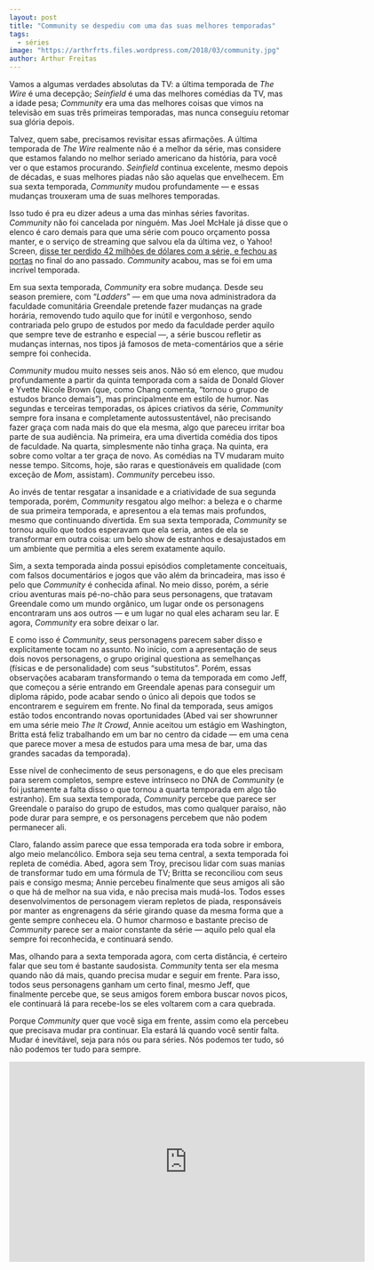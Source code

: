 ```yaml
---
layout: post
title: "Community se despediu com uma das suas melhores temporadas"
tags:
  - séries
image: "https://arthrfrts.files.wordpress.com/2018/03/community.jpg"
author: Arthur Freitas
---
```


Vamos a algumas verdades absolutas da TV: a última temporada de _The Wire_ é uma decepção; _Seinfield_ é uma das melhores comédias da TV, mas a idade pesa; _Community_ era uma das melhores coisas que vimos na televisão em suas três primeiras temporadas, mas nunca conseguiu retomar sua glória depois.

Talvez, quem sabe, precisamos revisitar essas afirmações. A última temporada de _The Wire_ realmente não é a melhor da série, mas considere que estamos falando no melhor seriado americano da história, para você ver o que estamos procurando. _Seinfield_ continua excelente, mesmo depois de décadas, e suas melhores piadas não são aquelas que envelhecem. Em sua sexta temporada, _Community_ mudou profundamente — e essas mudanças trouxeram uma de suas melhores temporadas.

Isso tudo é pra eu dizer adeus a uma das minhas séries favoritas. _Community_ não foi cancelada por ninguém. Mas Joel McHale já disse que o elenco é caro demais para que uma série com pouco orçamento possa manter, e o serviço de streaming que salvou ela da última vez, o Yahoo! Screen, [disse ter perdido 42 milhões de dólares com a série, e fechou as portas](http://www.avclub.com/article/yahoo-screen-dead-and-its-probably-communitys-faul-230239) no final do ano passado. _Community_ acabou, mas se foi em uma incrível temporada.

Em sua sexta temporada, _Community_ era sobre mudança. Desde seu season premiere, com “_Ladders_” — em que uma nova administradora da faculdade comunitária Greendale pretende fazer mudanças na grade horária, removendo tudo aquilo que for inútil e vergonhoso, sendo contrariada pelo grupo de estudos por medo da faculdade perder aquilo que sempre teve de estranho e especial —, a série buscou refletir as mudanças internas, nos tipos já famosos de meta-comentários que a série sempre foi conhecida.

_Community_ mudou muito nesses seis anos. Não só em elenco, que mudou profundamente a partir da quinta temporada com a saída de Donald Glover e Yvette Nicole Brown (que, como Chang comenta, “tornou o grupo de estudos branco demais”), mas principalmente em estilo de humor. Nas segundas e terceiras temporadas, os ápices criativos da série, _Community_ sempre fora insana e completamente autossustentável, não precisando fazer graça com nada mais do que ela mesma, algo que pareceu irritar boa parte de sua audiência. Na primeira, era uma divertida comédia dos tipos de faculdade. Na quarta, simplesmente não tinha graça. Na quinta, era sobre como voltar a ter graça de novo. As comédias na TV mudaram muito nesse tempo. Sitcoms, hoje, são raras e questionáveis em qualidade (com exceção de _Mom_, assistam). _Community_ percebeu isso.

Ao invés de tentar resgatar a insanidade e a criatividade de sua segunda temporada, porém, _Community_ resgatou algo melhor: a beleza e o charme de sua primeira temporada, e apresentou a ela temas mais profundos, mesmo que continuando divertida. Em sua sexta temporada, _Community_ se tornou aquilo que todos esperavam que ela seria, antes de ela se transformar em outra coisa: um belo show de estranhos e desajustados em um ambiente que permitia a eles serem exatamente aquilo.

Sim, a sexta temporada ainda possui episódios completamente conceituais, com falsos documentários e jogos que vão além da brincadeira, mas isso é pelo que _Community_ é conhecida afinal. No meio disso, porém, a série criou aventuras mais pé-no-chão para seus personagens, que tratavam Greendale como um mundo orgânico, um lugar onde os personagens encontraram uns aos outros — e um lugar no qual eles acharam seu lar. E agora, _Community_ era sobre deixar o lar.

E como isso é _Community_, seus personagens parecem saber disso e explicitamente tocam no assunto. No início, com a apresentação de seus dois novos personagens, o grupo original questiona as semelhanças (físicas e de personalidade) com seus “substitutos”. Porém, essas observações acabaram transformando o tema da temporada em como Jeff, que começou a série entrando em Greendale apenas para conseguir um diploma rápido, pode acabar sendo o único ali depois que todos se encontrarem e seguirem em frente. No final da temporada, seus amigos estão todos encontrando novas oportunidades (Abed vai ser showrunner em uma série meio _The It Crowd_, Annie aceitou um estágio em Washington, Britta está feliz trabalhando em um bar no centro da cidade — em uma cena que parece mover a mesa de estudos para uma mesa de bar, uma das grandes sacadas da temporada).

Esse nível de conhecimento de seus personagens, e do que eles precisam para serem completos, sempre esteve intrínseco no DNA de _Community_ (e foi justamente a falta disso o que tornou a quarta temporada em algo tão estranho). Em sua sexta temporada, _Community_ percebe que parece ser Greendale o paraíso do grupo de estudos, mas como qualquer paraíso, não pode durar para sempre, e os personagens percebem que não podem permanecer ali.

Claro, falando assim parece que essa temporada era toda sobre ir embora, algo meio melancólico. Embora seja seu tema central, a sexta temporada foi repleta de comédia. Abed, agora sem Troy, precisou lidar com suas manias de transformar tudo em uma fórmula de TV; Britta se reconciliou com seus pais e consigo mesma; Annie percebeu finalmente que seus amigos ali são o que há de melhor na sua vida, e não precisa mais mudá-los. Todos esses desenvolvimentos de personagem vieram repletos de piada, responsáveis por manter as engrenagens da série girando quase da mesma forma que a gente sempre conheceu ela. O humor charmoso e bastante preciso de _Community_ parece ser a maior constante da série — aquilo pelo qual ela sempre foi reconhecida, e continuará sendo.

Mas, olhando para a sexta temporada agora, com certa distância, é certeiro falar que seu tom é bastante saudosista. _Community_ tenta ser ela mesma quando não dá mais, quando precisa mudar e seguir em frente. Para isso, todos seus personagens ganham um certo final, mesmo Jeff, que finalmente percebe que, se seus amigos forem embora buscar novos picos, ele continuará lá para recebe-los se eles voltarem com a cara quebrada.

Porque _Community_ quer que você siga em frente, assim como ela percebeu que precisava mudar pra continuar. Ela estará lá quando você sentir falta. Mudar é inevitável, seja para nós ou para séries. Nós podemos ter tudo, só não podemos ter tudo para sempre.

<iframe width="640" height="360" src="https://www.youtube.com/embed/STYxQ7s0lZg" frameborder="0" allow="autoplay; encrypted-media" allowfullscreen></iframe>
